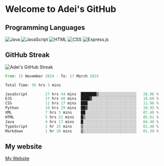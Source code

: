 # Welcome to Adei's GitHub

## Programming Languages
![Java](https://img.shields.io/badge/Java-007396?style=flat-square&logo=java&logoColor=white)
![JavaScript](https://img.shields.io/badge/JavaScript-F7DF1E?style=flat-square&logo=javascript&logoColor=black)
![HTML](https://img.shields.io/badge/HTML-E34F26?style=flat-square&logo=html5&logoColor=white)
![CSS](https://img.shields.io/badge/CSS-1572B6?style=flat-square&logo=css3&logoColor=white)
![Express.js](https://img.shields.io/badge/Express.js-000000?style=flat-square&logo=express&logoColor=white)


## GitHub Streak
![Adei's GitHub Streak](https://github-readme-streak-stats.herokuapp.com/?user=AdeiTamayo&hide_border=true)

<!--START_SECTION:waka-->

```rust
From: 15 November 2024 - To: 17 March 2025

Total Time: 95 hrs 3 mins

JavaScript        27 hrs 44 mins  ███████▒░░░░░░░░░░░░░░░░░   28.96 %
EJS               17 hrs 48 mins  ████▓░░░░░░░░░░░░░░░░░░░░   18.60 %
CSS               11 hrs 27 mins  ███░░░░░░░░░░░░░░░░░░░░░░   11.96 %
Python            10 hrs 29 mins  ██▓░░░░░░░░░░░░░░░░░░░░░░   10.95 %
XML               7 hrs 5 mins    ██░░░░░░░░░░░░░░░░░░░░░░░   07.40 %
HTML              5 hrs 22 mins   █▒░░░░░░░░░░░░░░░░░░░░░░░   05.61 %
Java              4 hrs 17 mins   █░░░░░░░░░░░░░░░░░░░░░░░░   04.48 %
TypeScript        1 hr 25 mins    ▒░░░░░░░░░░░░░░░░░░░░░░░░   01.48 %
Markdown          1 hr 20 mins    ▒░░░░░░░░░░░░░░░░░░░░░░░░   01.39 %
```

<!--END_SECTION:waka-->

## My website
[My Website](https://adei.eus)


